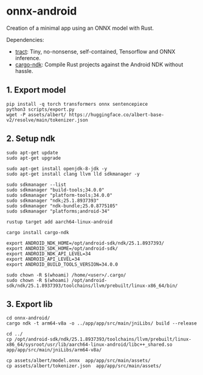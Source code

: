 # onnx-android
Creation of a minimal app using an ONNX model with Rust. 

Dependencies:
- [tract](https://github.com/sonos/tract/tree/main): Tiny, no-nonsense, self-contained, Tensorflow and ONNX inference.
- [cargo-ndk](https://github.com/bbqsrc/cargo-ndk): Compile Rust projects against the Android NDK without hassle.

## 1. Export model
```
pip install -q torch transformers onnx sentencepiece
python3 scripts/export.py
wget -P assets/albert/ https://huggingface.co/albert-base-v2/resolve/main/tokenizer.json
```

## 2. Setup ndk
```
sudo apt-get update
sudo apt-get upgrade

sudo apt-get install openjdk-8-jdk -y
sudo apt-get install clang llvm lld sdkmanager -y

sudo sdkmanager --list
sudo sdkmanager "build-tools;34.0.0"
sudo sdkmanager "platform-tools;34.0.0"
sudo sdkmanager "ndk;25.1.8937393"
sudo sdkmanager "ndk-bundle;25.0.8775105"
sudo sdkmanager "platforms;android-34"

rustup target add aarch64-linux-android

cargo install cargo-ndk

export ANDROID_NDK_HOME=/opt/android-sdk/ndk/25.1.8937393/
export ANDROID_SDK_HOME=/opt/android-sdk/
export ANDROID_NDK_API_LEVEL=34
export ANDROID_API_LEVEL=34
export ANDROID_BUILD_TOOLS_VERSION=34.0.0

sudo chown -R $(whoami) /home/<user>/.cargo/
sudo chown -R $(whoami) /opt/android-sdk/ndk/25.1.8937393/toolchains/llvm/prebuilt/linux-x86_64/bin/
```

## 3. Export lib
```
cd onnx-android/
cargo ndk -t arm64-v8a -o ../app/app/src/main/jniLibs/ build --release

cd ../
cp /opt/android-sdk/ndk/25.1.8937393/toolchains/llvm/prebuilt/linux-x86_64/sysroot/usr/lib/aarch64-linux-android/libc++_shared.so app/app/src/main/jniLibs/arm64-v8a/

cp assets/albert/model.onnx  app/app/src/main/assets/
cp assets/albert/tokenizer.json  app/app/src/main/assets/
```